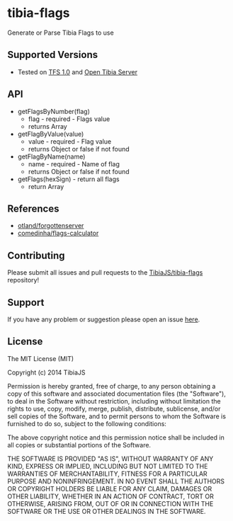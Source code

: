 # tibia-flags
Generate or Parse Tibia Flags to use

## Supported Versions
* Tested on [TFS 1.0](https://github.com/otland/forgottenserver/) and [Open Tibia Server](https://github.com/opentibia/server/)

## API
  * getFlagsByNumber(flag)
    * flag - required - Flags value
    * returns Array
  * getFlagByValue(value)
    * value - required - Flag value
    * returns Object or false if not found
  * getFlagByName(name)
    * name - required - Name of flag
    * returns Object or false if not found
  * getFlags(hexSign) - return all flags
    * return Array

## References

  * [otland/forgottenserver](https://github.com/otland/forgottenserver/blob/e20dba8cddf1a4b661b4bec57a7da3e4d35a87b5/src/const.h#L470-L509)
  * [comedinha/flags-calculator](https://github.com/comedinha/flags-calculator)

## Contributing
Please submit all issues and pull requests to the [TibiaJS/tibia-flags](https://github.com/TibiaJS/tibia-flags) repository!

## Support
If you have any problem or suggestion please open an issue [here](https://github.com/TibiaJS/tibia-flags/issues).

## License

The MIT License (MIT)

Copyright (c) 2014 TibiaJS

Permission is hereby granted, free of charge, to any person obtaining a copy
of this software and associated documentation files (the "Software"), to deal
in the Software without restriction, including without limitation the rights
to use, copy, modify, merge, publish, distribute, sublicense, and/or sell
copies of the Software, and to permit persons to whom the Software is
furnished to do so, subject to the following conditions:

The above copyright notice and this permission notice shall be included in all
copies or substantial portions of the Software.

THE SOFTWARE IS PROVIDED "AS IS", WITHOUT WARRANTY OF ANY KIND, EXPRESS OR
IMPLIED, INCLUDING BUT NOT LIMITED TO THE WARRANTIES OF MERCHANTABILITY,
FITNESS FOR A PARTICULAR PURPOSE AND NONINFRINGEMENT. IN NO EVENT SHALL THE
AUTHORS OR COPYRIGHT HOLDERS BE LIABLE FOR ANY CLAIM, DAMAGES OR OTHER
LIABILITY, WHETHER IN AN ACTION OF CONTRACT, TORT OR OTHERWISE, ARISING FROM,
OUT OF OR IN CONNECTION WITH THE SOFTWARE OR THE USE OR OTHER DEALINGS IN THE
SOFTWARE.
